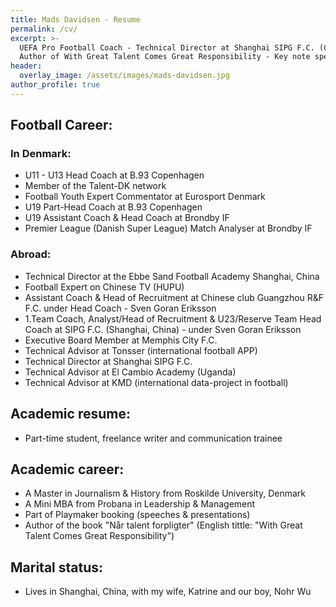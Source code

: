 ```yaml
---
title: Mads Davidsen - Resume
permalink: /cv/
excerpt: >-
  UEFA Pro Football Coach - Technical Director at Shanghai SIPG F.C. (China) -
  Author of With Great Talent Comes Great Responsibility - Key note speaker
header:
  overlay_image: /assets/images/mads-davidsen.jpg
author_profile: true
---
```

## Football Career:

### In Denmark:

* U11 - U13 Head Coach at B.93 Copenhagen
* Member of the Talent-DK network
* Football Youth Expert Commentator at Eurosport Denmark
* U19 Part-Head Coach at B.93 Copenhagen
* U19 Assistant Coach & Head Coach at Brondby IF
* Premier League (Danish Super League) Match Analyser at Brondby IF

### Abroad:

* Technical Director at the Ebbe Sand Football Academy Shanghai, China
* Football Expert on Chinese TV (HUPU)
* Assistant Coach & Head of Recruitment at Chinese club Guangzhou R&F F.C. under Head Coach - Sven Goran Eriksson
* 1.Team Coach, Analyst/Head of Recruitment & U23/Reserve Team Head Coach at SIPG F.C. (Shanghai, China) - under Sven Goran Eriksson
* Executive Board Member at Memphis City F.C.
* Technical Advisor at Tonsser (international football APP)
* Technical Director at Shanghai SIPG F.C.
* Technical Advisor at El Cambio Academy (Uganda)
* Technical Advisor at KMD (international data-project in football)

## Academic resume:

* Part-time student, freelance writer and communication trainee 

## Academic career:

* A Master in Journalism & History from Roskilde University, Denmark
* A Mini MBA from Probana in Leadership & Management
* Part of Playmaker booking (speeches & presentations)
* Author of the book "Når talent forpligter" (English tittle: "With Great Talent Comes Great Responsibility")

## Marital status:

* Lives in Shanghai, China, with my wife, Katrine and our boy, Nohr Wu
